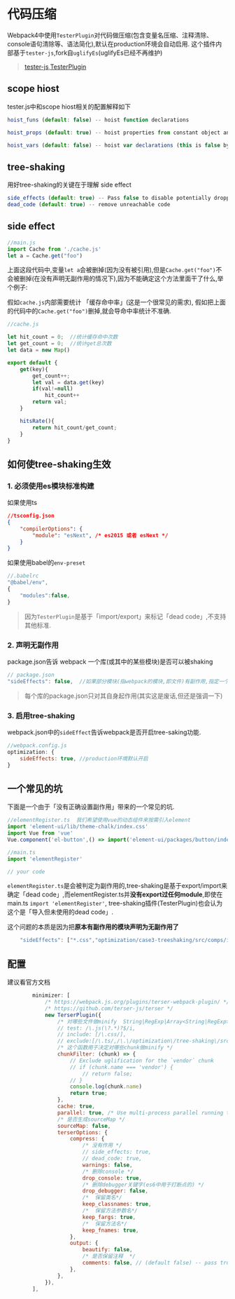 # 代码压缩

Webpack4中使用`TesterPlugin`对代码做压缩(包含变量名压缩、注释清除、console语句清除等、语法简化),默认在production环境会自动启用. 这个插件内部基于`tester-js`,fork自`uglifyEs`(uglifyEs已经不再维护)

> [tester-js](https://github.com/terser-js/terser),[TesterPlugin](https://webpack.js.org/plugins/terser-webpack-plugin/)

## scope hiost

tester.js中和scope hiost相关的配置解释如下

```js
hoist_funs (default: false) -- hoist function declarations

hoist_props (default: true) -- hoist properties from constant object and array literals into regular variables subject to a set of constraints. For example: var o={p:1, q:2}; f(o.p, o.q); is converted to f(1, 2);. Note: hoist_props works best with mangle enabled, the compress option passes set to 2 or higher, and the compress option toplevel enabled.

hoist_vars (default: false) -- hoist var declarations (this is false by default because it seems to increase the size of the output in general)
```

## tree-shaking

用好tree-shaking的关键在于理解 side effect

```js
side_effects (default: true) -- Pass false to disable potentially dropping functions marked as "pure". A function call is marked as "pure" if a comment annotation /*@__PURE__*/ or /*#__PURE__*/ immediately precedes the call. For example: /*@__PURE__*/foo();
dead_code (default: true) -- remove unreachable code
```

## side effect

```js
//main.js
import Cache from './cache.js'
let a = Cache.get("foo")
```

上面这段代码中,变量`let a`会被删掉(因为没有被引用),但是`Cache.get("foo")`不会被删掉(在没有声明无副作用的情况下),因为不能确定这个方法里面干了什么,举个例子:

假如`cache.js`内部需要统计 「缓存命中率」(这是一个很常见的需求), 假如把上面的代码中的`Cache.get("foo")`删掉,就会导命中率统计不准确.

```js
//cache.js

let hit_count = 0;  //统计缓存命中次数
let get_count = 0;  //统计get总次数
let data = new Map()

export default {
    get(key){
        get_count++;
        let val = data.get(key)
        if(val!=null)
            hit_count++
        return val;
    }

    hitsRate(){
        return hit_count/get_count;
    }
}
```

## 如何使tree-shaking生效

### 1. 必须使用es模块标准构建

如果使用ts

```json
//tsconfig.json
{
    "compilerOptions": {
        "module": "esNext", /* es2015 或者 esNext */
    }
}
```

如果使用babel的`env-preset`

```js
//.babelrc
"@babel/env",
{
    "modules":false,
}
```

> 因为`TesterPlugin`是基于「import/export」来标记「dead code」,不支持其他标准.

### 2. 声明无副作用

package.json告诉 webpack 一个库(或其中的某些模块)是否可以被shaking

```js
// package.json
"sideEffects": false,  //如果部分模块(指webpack的模块,即文件)有副作用,指定一个Array标出 ["src/your-side-effect-module.js","*.css"]
```

> 每个库的package.json只对其自身起作用(其实这是废话,但还是强调一下)

### 3. 启用tree-shaking

webpack.json中的`sideEffect`告诉webpack是否开启tree-saking功能.

```js
//webpack.config.js
optimization: {
    sideEffects: true, //production环境默认开启
}
```

## 一个常见的坑

下面是一个由于「没有正确设置副作用」带来的一个常见的坑.

```js
//elementRegister.ts  我们希望使用vue的动态组件来按需引入element
import 'element-ui/lib/theme-chalk/index.css'
import Vue from 'vue'
Vue.component('el-button',() => import('element-ui/packages/button/index.js'))

```

```js
//main.ts
import 'elementRegister'

// your code
```

`elementRegister.ts`是会被判定为副作用的,tree-shaking是基于export/import来确定「dead code」,而elementRegister.ts并**没有export过任何module**,即使在main.ts `import 'elementRegister'`, tree-shaking插件(TesterPlugin)也会认为这个是「导入但未使用的dead code」.

这个问题的本质是因为把**原本有副作用的模块声明为无副作用了**

```js
    "sideEffects": ["*.css","optimization/case3-treeshaking/src/comps/index.ts"],
```

## 配置

建议看官方文档

```js
        minimizer: [
            /* https://webpack.js.org/plugins/terser-webpack-plugin/ */
            /* https://github.com/terser-js/terser */
            new TerserPlugin({
                /* 对哪些文件做minify  String|RegExp|Array<String|RegExp> */
                // test: /\.js(\?.*)?$/i,
                // include: [/\.css/],
                // exclude:[/\.ts/,/\.\/optimization\/tree-shaking\/src\/module1\.ts/],
                /* 这个函数用于决定对哪些chunk做minify */
                chunkFilter: (chunk) => {
                    // Exclude uglification for the `vendor` chunk
                    // if (chunk.name === 'vendor') {
                        // return false;
                    // }
                    console.log(chunk.name)
                    return true;
                },
                cache: true,
                parallel: true, /* Use multi-process parallel running to improve the build, Default number of concurrent runs:  speed os.cpus().length - 1 */
                /* 是否生成sourceMap */
                sourceMap: false,
                terserOptions: {
                    compress: {
                        /* 没有作用 */
                        // side_effects: true,
                        // dead_code: true,
                        warnings: false,
                        /* 删除console */
                        drop_console: true,
                        /* 删除debugger关键字(es6中用于打断点的) */
                        drop_debugger: false,
                        /*  保留类名*/
                        keep_classnames: true,
                        /*  保留方法参数名*/
                        keep_fargs: true,
                        /*  保留方法名*/
                        keep_fnames: true,
                    },
                    output: {
                        beautify: false,
                        /* 是否保留注释  */
                        comments: false, // (default false) -- pass true or "all" to preserve all comments, "some" to preserve some comments, a regular expression string (e.g. /^!/) or a function.
                    },
                },
            }),
        ],
```